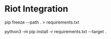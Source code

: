# Riot Integration

pip freeze --path . > requirements.txt

python3 -m pip install -r requirements.txt --target .
